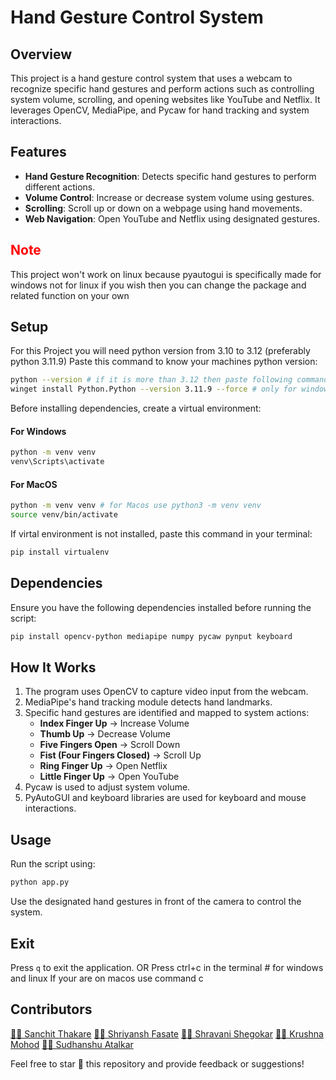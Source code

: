 # Hand Gesture Control System

## Overview
This project is a hand gesture control system that uses a webcam to recognize specific hand gestures and perform actions such as controlling system volume, scrolling, and opening websites like YouTube and Netflix. It leverages OpenCV, MediaPipe, and Pycaw for hand tracking and system interactions.

## Features
- **Hand Gesture Recognition**: Detects specific hand gestures to perform different actions.
- **Volume Control**: Increase or decrease system volume using gestures.
- **Scrolling**: Scroll up or down on a webpage using hand movements.
- **Web Navigation**: Open YouTube and Netflix using designated gestures.

## <span style='color:red'>Note</span>
This project won't work on linux because pyautogui is specifically made for windows not for linux if you wish then you can change the package and related function on your own

## Setup
For this Project you will need python version from 3.10 to 3.12 (preferably python 3.11.9)
Paste this command to know your machines python version:
```bash
python --version # if it is more than 3.12 then paste following command in your terminal
winget install Python.Python --version 3.11.9 --force # only for windows
```
Before installing dependencies, create a virtual environment:
#### For Windows
```bash
python -m venv venv
venv\Scripts\activate
```
#### For MacOS
```bash
python -m venv venv # for Macos use python3 -m venv venv
source venv/bin/activate
```
If virtal environment is not installed, paste this command in your terminal:
```bash
pip install virtualenv
```

## Dependencies
Ensure you have the following dependencies installed before running the script:
```bash
pip install opencv-python mediapipe numpy pycaw pynput keyboard
```

## How It Works
1. The program uses OpenCV to capture video input from the webcam.
2. MediaPipe's hand tracking module detects hand landmarks.
3. Specific hand gestures are identified and mapped to system actions:
   - **Index Finger Up** → Increase Volume
   - **Thumb Up** → Decrease Volume
   - **Five Fingers Open** → Scroll Down
   - **Fist (Four Fingers Closed)** → Scroll Up
   - **Ring Finger Up** → Open Netflix
   - **Little Finger Up** → Open YouTube
4. Pycaw is used to adjust system volume.
5. PyAutoGUI and keyboard libraries are used for keyboard and mouse interactions.

## Usage
Run the script using:
```bash
python app.py
```
Use the designated hand gestures in front of the camera to control the system.

## Exit
Press `q` to exit the application.
OR
Press ctrl+c in the terminal  # for windows and linux
If your are on macos use command c

## Contributors
[👨‍💻 Sanchit Thakare](https://www.linkedin.com/in/sanchit-thakare-383419229) 
[👨‍💻 Shriyansh Fasate](https://www.linkedin.com/in/shriyansh-fasate/)
[👨‍💻 Shravani Shegokar](https://www.linkedin.com/in/shravani-shegokar-b09054291/)
[👨‍💻 Krushna Mohod](https://www.linkedin.com/in/krushna-mohod-5076a128a/)
[👨‍💻 Sudhanshu Atalkar](https://www.linkedin.com/in/sudhanshuatalkar/)

Feel free to star 🌟 this repository and provide feedback or suggestions!
